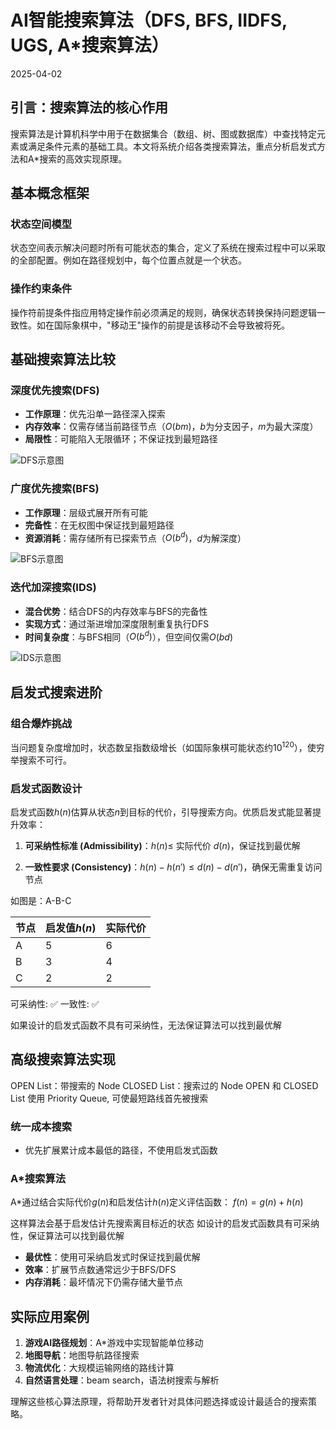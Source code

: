# AI智能搜索算法（DFS, BFS, IIDFS, UGS, A*搜索算法）
2025-04-02

## 引言：搜索算法的核心作用
搜索算法是计算机科学中用于在数据集合（数组、树、图或数据库）中查找特定元素或满足条件元素的基础工具。本文将系统介绍各类搜索算法，重点分析启发式方法和A*搜索的高效实现原理。

## 基本概念框架
### 状态空间模型
状态空间表示解决问题时所有可能状态的集合，定义了系统在搜索过程中可以采取的全部配置。例如在路径规划中，每个位置点就是一个状态。
### 操作约束条件
操作符前提条件指应用特定操作前必须满足的规则，确保状态转换保持问题逻辑一致性。如在国际象棋中，"移动王"操作的前提是该移动不会导致被将死。

## 基础搜索算法比较
### 深度优先搜索(DFS)
- **工作原理**：优先沿单一路径深入探索
- **内存效率**：仅需存储当前路径节点（$O(bm)$，$b$为分支因子，$m$为最大深度）
- **局限性**：可能陷入无限循环；不保证找到最短路径

![DFS示意图](https://i-blog.csdnimg.cn/direct/b0a895479691465cb6f977b472f4b615.png)

### 广度优先搜索(BFS)
- **工作原理**：层级式展开所有可能
- **完备性**：在无权图中保证找到最短路径
- **资源消耗**：需存储所有已探索节点（$O(b^d)$，$d$为解深度）

![BFS示意图](https://i-blog.csdnimg.cn/direct/7318f68a6b7547dc8a1ae7eaa7565aa5.png)

### 迭代加深搜索(IDS)
- **混合优势**：结合DFS的内存效率与BFS的完备性
- **实现方式**：通过渐进增加深度限制重复执行DFS
- **时间复杂度**：与BFS相同（$O(b^d)$），但空间仅需$O(bd)$

![IDS示意图](https://i-blog.csdnimg.cn/direct/def7cf70952f4689951afd8130177f56.png)

## 启发式搜索进阶
### 组合爆炸挑战
当问题复杂度增加时，状态数呈指数级增长（如国际象棋可能状态约$10^{120}$），使穷举搜索不可行。

### 启发式函数设计
启发式函数$h(n)$估算从状态$n$到目标的代价，引导搜索方向。优质启发式能显著提升效率：

1. **可采纳性标准 (Admissibility)**：$h(n) \leq$ 实际代价 $d(n)$，保证找到最优解

2. **一致性要求 (Consistency)**：$h(n) - h(n') \leq d(n) - d(n')$，确保无需重复访问节点

如图是：A-B-C

| 节点 | 启发值$h(n)$ | 实际代价 |
|------|------------|----------|
| A    | 5          | 6        |
| B    | 3          | 4        |
| C    | 2          | 2        |

可采纳性: ✅
一致性: ✅

如果设计的启发式函数不具有可采纳性，无法保证算法可以找到最优解

## 高级搜索算法实现
OPEN List：带搜索的 Node
CLOSED List：搜索过的 Node
OPEN 和 CLOSED List 使用 Priority Queue, 可使最短路线首先被搜索
### 统一成本搜索
- 优先扩展累计成本最低的路径，不使用启发式函数
### A*搜索算法
A*通过结合实际代价$g(n)$和启发估计$h(n)$定义评估函数：
$f(n) = g(n) + h(n)$

这样算法会基于启发估计先搜索离目标近的状态
如设计的启发式函数具有可采纳性，保证算法可以找到最优解

- **最优性**：使用可采纳启发式时保证找到最优解
- **效率**：扩展节点数通常远少于BFS/DFS
- **内存消耗**：最坏情况下仍需存储大量节点
## 实际应用案例

1. **游戏AI路径规划**：A*游戏中实现智能单位移动
2. **地图导航**：地图导航路径搜索
3. **物流优化**：大规模运输网络的路线计算
4. **自然语言处理**：beam search，语法树搜索与解析

理解这些核心算法原理，将帮助开发者针对具体问题选择或设计最适合的搜索策略。